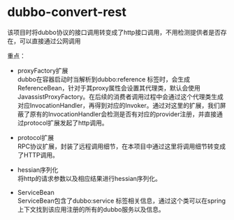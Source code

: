 # dubbo-convert-rest
该项目时将dubbo协议的接口调用转变成了http接口调用，不用检测提供者是否存在，可以直接通过公网调用


重点：
* proxyFactory扩展  
dubbo在容器启动时当解析到dubbo:reference 标签时，会生成ReferenceBean，针对于其proxy属性会设置其代理类，默认会使用JavassistProxyFactory。在后续的消费者调用过程中会通过这个代理类生成对应InvocationHandler，再得到对应的Invoker。通过对这里的扩展，我们屏蔽了原有的InvocationHandler会检测是否有对应的provider注册，并直接通过protocol扩展发起了http调用。

* protocol扩展  
RPC协议扩展，封装了远程调用细节，在本项目中通过这里将调用细节转变成了HTTP调用。

* hessian序列化  
将http的请求参数以及相应结果进行hessian序列化。

* ServiceBean  
ServiceBean包含了dubbo:service 标签相关信息，通过这个类可以在spring上下文找到该应用注册的所有的dubbo服务以及信息。
